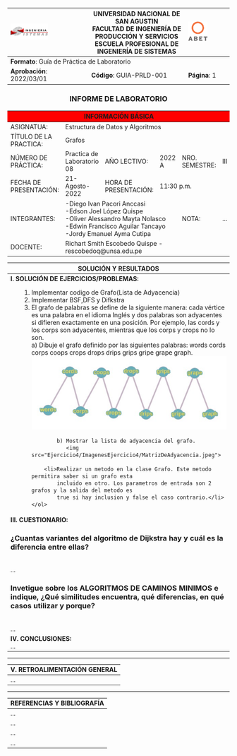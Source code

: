 <div align="center">
<table>
    <theader>
        <tr>
            <td><img src="https://github.com/rescobedoq/pw2/blob/main/epis.png?raw=true" alt="EPIS" style="width:50%; height:auto"/></td>
            <th>
                <span style="font-weight:bold;">UNIVERSIDAD NACIONAL DE SAN AGUSTIN</span><br />
                <span style="font-weight:bold;">FACULTAD DE INGENIERÍA DE PRODUCCIÓN Y SERVICIOS</span><br />
                <span style="font-weight:bold;">ESCUELA PROFESIONAL DE INGENIERÍA DE SISTEMAS</span>
            </th>
            <td><img src="https://github.com/rescobedoq/pw2/blob/main/abet.png?raw=true" alt="ABET" style="width:50%; height:auto"/></td>
        </tr>
    </theader>
    <tbody>
        <tr><td colspan="3"><span style="font-weight:bold;">Formato</span>: Guía de Práctica de Laboratorio</td></tr>
        <tr><td><span style="font-weight:bold;">Aprobación</span>:  2022/03/01</td><td><span style="font-weight:bold;">Código</span>: GUIA-PRLD-001</td><td><span style="font-weight:bold;">Página</span>: 1</td></tr>
    </tbody>
</table>
</div>
<div align="center">
 <h3>INFORME DE LABORATORIO</h3>
</div>
<table>
 <theader>
  <tr><th colspan="6" bgcolor="red">INFORMACIÓN BÁSICA</th></tr>
 </theader>
 <tbody>
  <tr><td>ASIGNATUA:</td><td colspan="5">Estructura de Datos y Algoritmos</td></tr>
  <tr><td>TÍTULO DE LA PRACTICA:</td><td colspan="4">Grafos<td></tr>
  <tr><td>NÚMERO DE PRÁCTICA:</td><td>Practica de Laboratorio 08</td><td>AÑO LECTIVO:</td><td>2022 A</td><td>NRO. SEMESTRE:</td><td>III</td></tr>
  <tr><td>FECHA DE PRESENTACIÓN:</td><td>21-Agosto-2022</td><td>HORA DE PRESENTACIÓN:</td><td colspan="3">11:30 p.m.</td></tr>
  <tr><td>INTEGRANTES:</td><td colspan="3">-Diego Ivan Pacori Anccasi<br>-Edson Joel López Quispe<br>-Oliver Alessandro Mayta Nolasco<br>-Edwin Francisco Aguilar Tancayo<br>-Jordy Emanuel Ayma Cutipa</td><td>NOTA:</td><td>...</td></tr>
  <tr><td>DOCENTE:</td><td colspan="5">Richart Smith Escobedo Quispe - rescobedoq@unsa.edu.pe</td></tr>
 </tbody>
</table>
<table>
 <theader>
  <tr><th>SOLUCIÓN Y RESULTADOS</th></tr>
 </theader>
 <tbody>
  <tr><td><strong>I. SOLUCIÓN DE EJERCICIOS/PROBLEMAS:</strong><br>
  <ul>
    <ol>
        <li>Implementar codigo de Grafo(Lista de Adyacencia)</li>
        <li>Implementar BSF,DFS y Difkstra</li>
        <li>El grafo de palabras se define de la siguiente manera: cada vértice es una palabra
            en el idioma Inglés y dos palabras son adyacentes si difieren exactamente en una
            posición. Por ejemplo, las cords y los corps son adyacentes, mientras que los
            corps y crops no lo son.</li>
            a) Dibuje el grafo definido por las siguientes palabras: words cords corps coops
               crops drops drips grips gripe grape graph.
               <img src="Ejercicio4/ImagenesEjercicio4/grafoDibujo.jpeg">

            b) Mostrar la lista de adyacencia del grafo.
               <img src="Ejercicio4/ImagenesEjercicio4/MatrizDeAdyacencia.jpeg">
        
        <li>Realizar un metodo en la clase Grafo. Este metodo permitira saber si un grafo esta
            incluido en otro. Los parametros de entrada son 2 grafos y la salida del metodo es
            true si hay inclusion y false el caso contrario.</li>
    </ol>
  </ul>
    <tr><td><strong>III. CUESTIONARIO:</strong><br>
        <h3>¿Cuantas variantes del algoritmo de Dijkstra hay y cuál es la diferencia entre ellas?</h3><br>
        ...
        <h3>Invetigue sobre los ALGORITMOS DE CAMINOS MINIMOS e indique, ¿Qué similitudes encuentra, qué diferencias, en qué casos utilizar y porque?</h3><br>
        ...
    </td></tr>
    <tr><td><strong>IV. CONCLUSIONES:</strong><br>
        ...
    </td></tr>
 </tbody>
</table>
<hr>
<table>
 <theader>
  <tr><td><strong>V. RETROALIMENTACIÓN GENERAL</strong><br>
  </td><tr>
 </theader>
 <tbody>
  <tr><td> 
        ... 
  </td></tr>
 </tbody>
</table>
<hr>
<table>
 <theader>
  <tr><td><strong>REFERENCIAS Y BIBLIOGRAFÍA</strong></td><tr>
 </theader>
 <tbody>
  <tr><td>...</td></tr>
  <tr><td>...</td></tr>
  <tr><td>...</td></tr>
  <tr><td>...</td></tr>
 </tbody>
</table>
